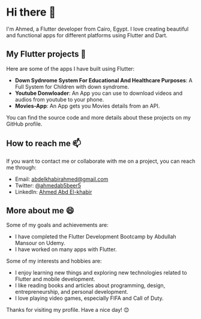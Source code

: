 # Hi there 👋

I'm Ahmed, a Flutter developer from Cairo, Egypt. I love creating beautiful and functional apps for different platforms using Flutter and Dart.

## My Flutter projects 🚀

Here are some of the apps I have built using Flutter:
- **Down Sydnrome System For Educational And Healthcare Purposes**: A Full System for Children with down syndrome.
- **Youtube Donwloader**: An App you can use to download videos and audios from youtube to your phone.
- **Movies-App**: An App gets you Movies details from an API.


You can find the source code and more details about these projects on my GitHub profile.

## How to reach me 📫

If you want to contact me or collaborate with me on a project, you can reach me through:

- Email: abdelkhabirahmed@gmail.com
- Twitter: [@ahmedab5beer5](https://twitter.com/ahmedab5beer5)
- LinkedIn: [Ahmed Abd El-khabir](www.linkedin.com/in/ahmed-abd-el-khabir-306b04254)

## More about me 😄

Some of my goals and achievements are:

- I have completed the Flutter Development Bootcamp by Abdullah Mansour on Udemy.
- I have worked on many apps with Flutter.

Some of my interests and hobbies are:

- I enjoy learning new things and exploring new technologies related to Flutter and mobile development.
- I like reading books and articles about programming, design, entrepreneurship, and personal development.
- I love playing video games, especially FIFA and Call of Duty.

Thanks for visiting my profile. Have a nice day! 😊

